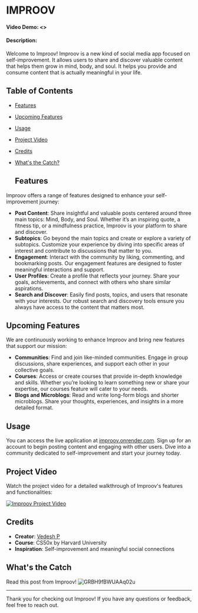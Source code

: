 # IMPROOV
#### Video Demo: <>
#### Description:

Welcome to Improov! Improov is a new kind of social media app focused on self-improvement. It allows users to share and discover valuable content that helps them grow in mind, body, and soul. It helps you provide and consume content that is actually meaningful in your life.

## Table of Contents
- [Features](#features)
- [Upcoming Features](#upcoming-features)
- [Usage](#usage)
- [Project Video](#project-video)
- [Credits](#credits)
- [What's the Catch?](#what's-the-catch)

  ## Features
Improov offers a range of features designed to enhance your self-improvement journey:

- **Post Content**: Share insightful and valuable posts centered around three main topics: Mind, Body, and Soul. Whether it’s an inspiring quote, a fitness tip, or a mindfulness practice, Improov is your platform to share and discover.
- **Subtopics**: Go beyond the main topics and create or explore a variety of subtopics. Customize your experience by diving into specific areas of interest and contribute to discussions that matter to you.
- **Engagement**: Interact with the community by liking, commenting, and bookmarking posts. Our engagement features are designed to foster meaningful interactions and support.
- **User Profiles**: Create a profile that reflects your journey. Share your goals, achievements, and connect with others who share similar aspirations.
- **Search and Discover**: Easily find posts, topics, and users that resonate with your interests. Our robust search and discovery tools ensure you always have access to the content that matters most.

## Upcoming Features
We are continuously working to enhance Improov and bring new features that support our mission:

- **Communities**: Find and join like-minded communities. Engage in group discussions, share experiences, and support each other in your collective goals.
- **Courses**: Access or create courses that provide in-depth knowledge and skills. Whether you’re looking to learn something new or share your expertise, our courses feature will cater to your needs.
- **Blogs and Microblogs**: Read and write long-form blogs and shorter microblogs. Share your thoughts, experiences, and insights in a more detailed format.

## Usage
You can access the live application at [improov.onrender.com](https://improov.onrender.com). Sign up for an account to begin posting content and engaging with other users. Dive into a community dedicated to self-improvement and start your journey today.

## Project Video
Watch the project video for a detailed walkthrough of Improov's features and functionalities:

[![Improov Project Video](https://img.youtube.com/vi/your-video-id/0.jpg)](https://www.youtube.com/watch?v=your-video-id)

## Credits
- **Creator**: [Vedesh P](https://github.com/VedeshP)
- **Course**: CS50x by Harvard University
- **Inspiration**: Self-improvement and meaningful social connections

## What's the Catch
Read this post from Improov!
![GRBH9fBWUAAq02u](https://github.com/user-attachments/assets/4fa20ec4-55c2-49e6-b48d-b89e77c571af)


---

Thank you for checking out Improov! If you have any questions or feedback, feel free to reach out.
